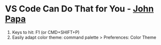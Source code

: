# VS Code Can Do That for You - [John Papa](https://twitter.com/john_papa)


1. Keys to hit: F1 (or CMD+SHIFT+P)
2. Easily adapt color theme: command palette > Preferences: Color Theme
